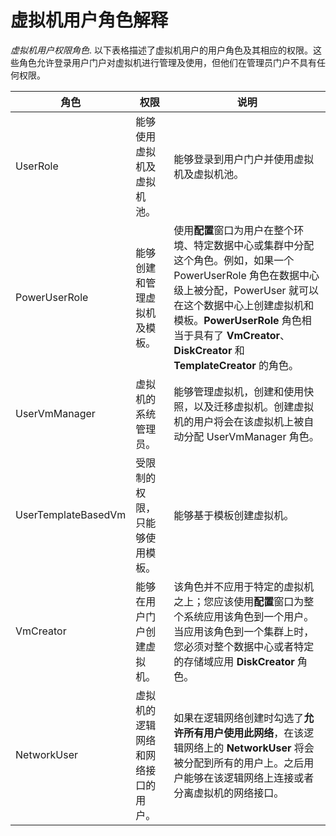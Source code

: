# 虚拟机用户角色解释

*虚拟机用户权限角色*.
以下表格描述了虚拟机用户的用户角色及其相应的权限。这些角色允许登录用户门户对虚拟机进行管理及使用，但他们在管理员门户不具有任何权限。

|角色|权限|说明|
|----|----|----|
|UserRole|能够使用虚拟机及虚拟机池。|能够登录到用户门户并使用虚拟机及虚拟机池。|
|PowerUserRole|能够创建和管理虚拟机及模板。|使用**配置**窗口为用户在整个环境、特定数据中心或集群中分配这个角色。例如，如果一个 PowerUserRole 角色在数据中心级上被分配，PowerUser 就可以在这个数据中心上创建虚拟机和模板。**PowerUserRole** 角色相当于具有了 **VmCreator**、**DiskCreator** 和 **TemplateCreator** 的角色。|
|UserVmManager|虚拟机的系统管理员。|能够管理虚拟机，创建和使用快照，以及迁移虚拟机。创建虚拟机的用户将会在该虚拟机上被自动分配 UserVmManager 角色。|
|UserTemplateBasedVm|受限制的权限，只能够使用模板。|能够基于模板创建虚拟机。|
|VmCreator|能够在用户门户创建虚拟机。|该角色并不应用于特定的虚拟机之上；您应该使用**配置**窗口为整个系统应用该角色到一个用户。当应用该角色到一个集群上时，您必须对整个数据中心或者特定的存储域应用 **DiskCreator** 角色。|
|NetworkUser|虚拟机的逻辑网络和网络接口的用户。|如果在逻辑网络创建时勾选了**允许所有用户使用此网络**，在该逻辑网络上的 **NetworkUser** 将会被分配到所有的用户上。之后用户能够在该逻辑网络上连接或者分离虚拟机的网络接口。|

